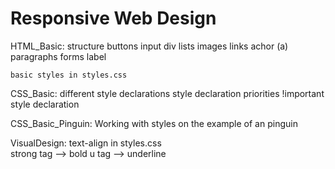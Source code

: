 # Responsive Web Design
HTML_Basic:
	structure
	buttons
	input
	div
	lists
	images
	links
	achor (a)
	paragraphs
	forms
	label
	
	basic styles in styles.css

CSS_Basic:
	different style declarations
	style declaration priorities
	!important style declaration

CSS_Basic_Pinguin:
	Working with styles on the example of an pinguin

VisualDesign:
	text-align in styles.css	
	strong tag --> bold
	u tag --> underline
	
